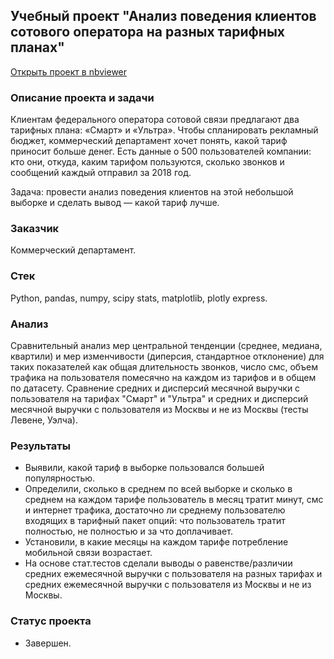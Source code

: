 ## Учебный проект "Анализ поведения клиентов сотового оператора на разных тарифных планах"
[Открыть проект в nbviewer](https://nbviewer.org/github/Emiranunuka/Yandex_Practicum_Data_Analyst_Training_Projects_Rus/blob/main/mobtariffs_rus/avdonina_mobtariffs_rus.ipynb)
### Описание проекта и задачи
Клиентам федерального оператора сотовой связи предлагают два тарифных плана: «Смарт» и «Ультра». Чтобы спланировать рекламный бюджет, коммерческий департамент хочет понять, какой тариф приносит больше денег. Есть данные о 500 пользователей компании: кто они, откуда, каким тарифом пользуются, сколько звонков и сообщений каждый отправил за 2018 год.

Задача: провести анализ поведения клиентов на этой небольшой выборке и сделать вывод — какой тариф лучше.
### Заказчик
Коммерческий департамент.
### Стек
Python, pandas, numpy, scipy stats, matplotlib, plotly express.
### Анализ
Сравнительный анализ мер центральной тенденции (среднее, медиана, квартили) и мер изменчивости (диперсия, стандартное отклонение) для таких показателей как общая длительность 
звонков, число смс, объем трафика на пользователя помесячно на каждом из тарифов и в общем по датасету. Сравнение средних и дисперсий месячной выручки с пользователя на тарифах
"Смарт" и "Ультра" и средних и дисперсий месячной выручки с пользователя из Москвы и не из Москвы (тесты Левене, Уэлча).
### Результаты
- Выявили, какой тариф в выборке пользовался большей популярностью.
- Определили, сколько в среднем по всей выборке и сколько в среднем на каждом тарифе пользователь в месяц тратит минут, смс и интернет трафика, достаточно ли среднему пользователю
входящих в тарифный пакет опций: что пользователь тратит полностью, не полностью и за что доплачивает.
- Установили, в какие месяцы на каждом тарифе потребление мобильной связи возрастает.
- На основе стат.тестов сделали выводы о равенстве/различии средних ежемесячной выручки с пользователя на разных тарифах и средних ежемесячной выручки с пользователя из Москвы 
и не из Москвы.
### Статус проекта
+ Завершен.
